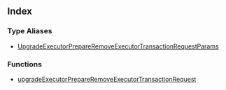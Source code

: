## Index

### Type Aliases

- [UpgradeExecutorPrepareRemoveExecutorTransactionRequestParams](type-aliases/UpgradeExecutorPrepareRemoveExecutorTransactionRequestParams.md)

### Functions

- [upgradeExecutorPrepareRemoveExecutorTransactionRequest](functions/upgradeExecutorPrepareRemoveExecutorTransactionRequest.md)
